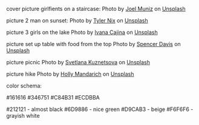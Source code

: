 cover picture girlfients on a staircase:
Photo by <a href="https://unsplash.com/@jmuniz?utm_source=unsplash&utm_medium=referral&utm_content=creditCopyText">Joel Muniz</a> on <a href="https://unsplash.com/s/photos/friends?utm_source=unsplash&utm_medium=referral&utm_content=creditCopyText">Unsplash</a>


picture 2 man on sunset:
Photo by <a href="https://unsplash.com/@nixcreative?utm_source=unsplash&utm_medium=referral&utm_content=creditCopyText">Tyler Nix</a> on <a href="https://unsplash.com/s/photos/friends?utm_source=unsplash&utm_medium=referral&utm_content=creditCopyText">Unsplash</a>

picture 3 girls on the lake 
Photo by <a href="https://unsplash.com/@von_co?utm_source=unsplash&utm_medium=referral&utm_content=creditCopyText">Ivana Cajina</a> on <a href="https://unsplash.com/s/photos/friends?utm_source=unsplash&utm_medium=referral&utm_content=creditCopyText">Unsplash</a>

picture set up table with food from the top
Photo by <a href="https://unsplash.com/@spencerdavis?utm_source=unsplash&utm_medium=referral&utm_content=creditCopyText">Spencer Davis</a> on <a href="https://unsplash.com/s/photos/friends?utm_source=unsplash&utm_medium=referral&utm_content=creditCopyText">Unsplash</a>

picture picnic
Photo by <a href="https://unsplash.com/es/@kuznetsovas?utm_source=unsplash&utm_medium=referral&utm_content=creditCopyText">Svetlana Kuznetsova</a> on <a href="https://unsplash.com/s/photos/friends?utm_source=unsplash&utm_medium=referral&utm_content=creditCopyText">Unsplash</a>


picture hike 
Photo by <a href="https://unsplash.com/@hollymandarich?utm_source=unsplash&utm_medium=referral&utm_content=creditCopyText">Holly Mandarich</a> on <a href="https://unsplash.com/s/photos/hike?utm_source=unsplash&utm_medium=referral&utm_content=creditCopyText">Unsplash</a>


color schema:

#161616
#346751
#C84B31
#ECDBBA 


#212121 - almost black
#6D9886 - nice green
#D9CAB3 - beige 
#F6F6F6 - grayish white